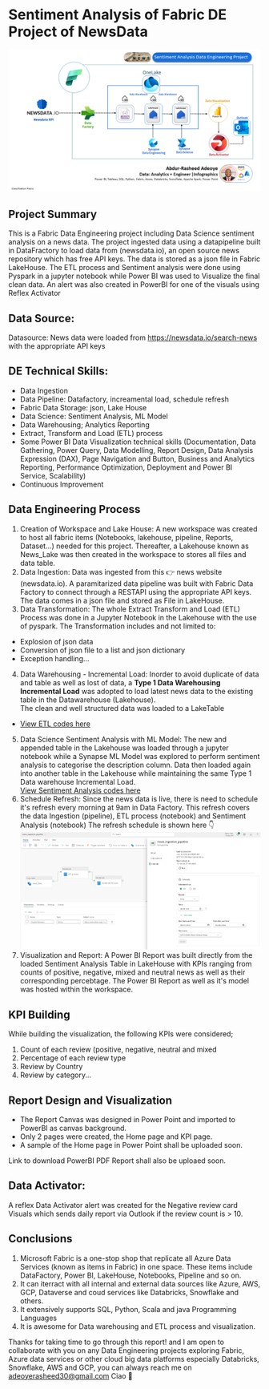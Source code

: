 # Sentiment Analysis of Fabric DE Project of NewsData

![Slide1](https://github.com/Abdur-RasheedAde/Fabric_DE_Project_of_News_with_Sentiment_Analysis/blob/main/News%20Sentiment%20Analysis.png)

##  Project Summary
This is a Fabric Data Engineering project including Data Science sentiment analysis on a news data. The project ingested data using a datapipeline built in DataFractory to load data from (newsdata.io), an open source news repository which has free API keys. The data is stored as a json file in Fabric LakeHouse. The ETL process and Sentiment analysis were done using Pyspark in a jupyter notebook while Power BI was used to Visualize the final clean data. An alert was also created in PowerBI for one of the visuals using Reflex Activator  

## Data Source: 
Datasource: News data were loaded from https://newsdata.io/search-news with the appropriate API keys

## DE Technical Skills:
+ Data Ingestion
+ Data Pipeline: Datafactory, increamental load, schedule refresh
+ Fabric Data Storage: json, Lake House
+ Data Science: Sentiment Analysis, ML Model 
+ Data Warehousing; Analytics Reporting
+ Extract, Transform and Load (ETL) process
+ Some Power BI Data Visualization technical skills (Documentation, Data Gathering, Power Query, Data Modelling, Report Design, Data Analysis Expression (DAX), Page Navigation and Button, Business and Analytics Reporting, Performance Optimization, Deployment and Power BI Service, Scalability)
+ Continuous Improvement
  
## Data Engineering Process
1. Creation of Workspace and Lake House: A new workspace was created to host all fabric items (Notebooks, lakehouse, pipeline, Reports, Dataset...) needed for this project. Thereafter, a Lakehouse known as News_Lake was then created in the workspace to stores all files and data table.
2. Data Ingestion: Data was ingested from this 👉 news website (newsdata.io). A paramitarized data pipeline was built with Fabric Data Factory to connect through a RESTAPI using the appropriate API keys. The data comes in a json file and stored as File in LakeHouse.
3. Data Transformation: The whole Extract Transform and Load (ETL) Process was done in a Jupyter Notebook in the Lakehouse with the use of pyspark. The Transformation includes and not limited to:
-  Explosion of json data
-  Conversion of json file to a list and json dictionary
-  Exception handling... 
4. Data Warehousing - Incremental Load: Inorder to avoid duplicate of data and table as well as lost of data, a **Type 1 Data Warehousing Incremental Load** was adopted to load latest news data to the existing table in the Datawarehouse (Lakehouse).\
The clean and well structured data was loaded to a LakeTable 
-  [View ETL codes here](https://github.com/Abdur-RasheedAde/Fabric_DE_Project_of_News_with_Sentiment_Analysis/blob/main/ETL_Process_of_News.ipynb)
5. Data Science Sentiment Analysis with ML Model: The new and appended table in the Lakehouse was loaded through a jupyter notebook while a Synapse ML Model was explored to perform sentiment analysis to categorise the description column. Data then loaded again into another table in the Lakehouse while maintaining the same Type 1 Data warehouse Incremental Load.\
[View Sentiment Analysis codes here](https://github.com/Abdur-RasheedAde/Fabric_DE_Project_of_News_with_Sentiment_Analysis/blob/main/Sentiment_Analysis.ipynb)
6. Schedule Refresh: Since the news data is live, there is need to schedule it's refresh every morning at 9am in Data Factory. This refresh covers the data Ingestion (pipeline), ETL process (notebook) and Sentiment Analysis (notebook)
The refresh schedule is shown here 👇
![Refresh](https://github.com/Abdur-RasheedAde/Fabric_DE_Project_of_News_with_Sentiment_Analysis/blob/main/Fabric_News_ingestion_pipeline.PNG)
7. Visualization and Report: A Power BI Report was built directly from the loaded Sentiment Analysis Table in LakeHouse with KPIs ranging from counts of positive, negative, mixed and neutral news as well as their corresponding percebtage.
The Power BI Report as well as it's model was hosted within the workspace.
 
## KPI Building 
While building the visualization, the following KPIs were considered;
1. Count of each review (positive, negative, neutral and mixed
2. Percentage of each review type
3. Review by Country
4. Review by category...

## Report Design and Visualization
+ The Report Canvas was designed in Power Point and imported to PowerBI as canvas background.
+ Only 2 pages were created, the Home page and KPI page.
+ A sample of the Home page in Power Point shall be uploaded soon.
 
Link to download PowerBI PDF Report shall also be uploaed soon.

## Data Activator: 
A reflex Data Activator alert was created for the Negative review card Visuals which sends daily report via Outlook if the review count is > 10.


## Conclusions 
1. Microsoft Fabric is a one-stop shop that replicate all Azure Data Services (known as items in Fabric) in one space. These items include DataFactory, Power BI, LakeHouse, Notebooks, Pipeline and so on. 
2. It can iterract with all internal and external data sources like Azure, AWS, GCP, Dataverse and coud services like Databricks, Snowflake and others.
3. It extensively supports SQL, Python, Scala and java Programming Languages
4. It is awesome for Data warehousing and ETL process and visualization.

Thanks for taking time to go through this report! and I am open to collaborate with you on any Data Engineering projects exploring Fabric, Azure data services or other cloud big data platforms especially Databricks, Snowflake, AWS and GCP, you can always reach me on adeoyerasheed30@gmail.com Ciao 🤝
